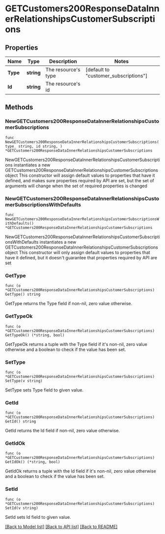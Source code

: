 # GETCustomers200ResponseDataInnerRelationshipsCustomerSubscriptions

## Properties

Name | Type | Description | Notes
------------ | ------------- | ------------- | -------------
**Type** | **string** | The resource&#39;s type | [default to "customer_subscriptions"]
**Id** | **string** | The resource&#39;s id | 

## Methods

### NewGETCustomers200ResponseDataInnerRelationshipsCustomerSubscriptions

`func NewGETCustomers200ResponseDataInnerRelationshipsCustomerSubscriptions(type_ string, id string, ) *GETCustomers200ResponseDataInnerRelationshipsCustomerSubscriptions`

NewGETCustomers200ResponseDataInnerRelationshipsCustomerSubscriptions instantiates a new GETCustomers200ResponseDataInnerRelationshipsCustomerSubscriptions object
This constructor will assign default values to properties that have it defined,
and makes sure properties required by API are set, but the set of arguments
will change when the set of required properties is changed

### NewGETCustomers200ResponseDataInnerRelationshipsCustomerSubscriptionsWithDefaults

`func NewGETCustomers200ResponseDataInnerRelationshipsCustomerSubscriptionsWithDefaults() *GETCustomers200ResponseDataInnerRelationshipsCustomerSubscriptions`

NewGETCustomers200ResponseDataInnerRelationshipsCustomerSubscriptionsWithDefaults instantiates a new GETCustomers200ResponseDataInnerRelationshipsCustomerSubscriptions object
This constructor will only assign default values to properties that have it defined,
but it doesn't guarantee that properties required by API are set

### GetType

`func (o *GETCustomers200ResponseDataInnerRelationshipsCustomerSubscriptions) GetType() string`

GetType returns the Type field if non-nil, zero value otherwise.

### GetTypeOk

`func (o *GETCustomers200ResponseDataInnerRelationshipsCustomerSubscriptions) GetTypeOk() (*string, bool)`

GetTypeOk returns a tuple with the Type field if it's non-nil, zero value otherwise
and a boolean to check if the value has been set.

### SetType

`func (o *GETCustomers200ResponseDataInnerRelationshipsCustomerSubscriptions) SetType(v string)`

SetType sets Type field to given value.


### GetId

`func (o *GETCustomers200ResponseDataInnerRelationshipsCustomerSubscriptions) GetId() string`

GetId returns the Id field if non-nil, zero value otherwise.

### GetIdOk

`func (o *GETCustomers200ResponseDataInnerRelationshipsCustomerSubscriptions) GetIdOk() (*string, bool)`

GetIdOk returns a tuple with the Id field if it's non-nil, zero value otherwise
and a boolean to check if the value has been set.

### SetId

`func (o *GETCustomers200ResponseDataInnerRelationshipsCustomerSubscriptions) SetId(v string)`

SetId sets Id field to given value.



[[Back to Model list]](../README.md#documentation-for-models) [[Back to API list]](../README.md#documentation-for-api-endpoints) [[Back to README]](../README.md)


